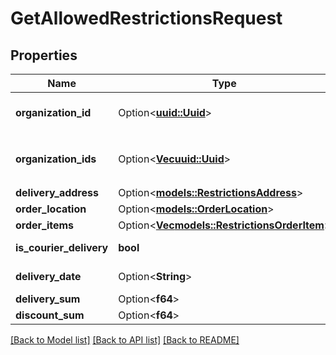 # GetAllowedRestrictionsRequest

## Properties

Name | Type | Description | Notes
------------ | ------------- | ------------- | -------------
**organization_id** | Option<[**uuid::Uuid**](uuid::Uuid.md)> | Organization ID. Deprecated, use \"organizationIds\". | [optional]
**organization_ids** | Option<[**Vec<uuid::Uuid>**](uuid::Uuid.md)> | Organization IDs.                Can be obtained by `/api/1/organizations` operation. | [optional]
**delivery_address** | Option<[**models::RestrictionsAddress**](RestrictionsAddress.md)> | Delivery address. | [optional]
**order_location** | Option<[**models::OrderLocation**](OrderLocation.md)> | Order location. | [optional]
**order_items** | Option<[**Vec<models::RestrictionsOrderItem>**](RestrictionsOrderItem.md)> | Order list. | [optional]
**is_courier_delivery** | **bool** | Type of delivery service. | 
**delivery_date** | Option<**String**> | Delivery date (Local for delivery terminal). | [optional]
**delivery_sum** | Option<**f64**> | Sum. | [optional]
**discount_sum** | Option<**f64**> | Discounts sum. | [optional]

[[Back to Model list]](../README.md#documentation-for-models) [[Back to API list]](../README.md#documentation-for-api-endpoints) [[Back to README]](../README.md)


